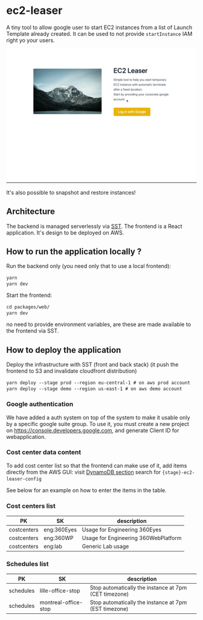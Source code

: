 # ec2-leaser

A tiny tool to allow google user to start EC2 instances from a list of Launch Template already created. It can be used to not provide `startInstance` IAM right yo your users.

![EC2 Leaser](ec2-leaser.gif)

It's also possible to snapshot and restore instances!

## Architecture

The backend is managed serverlessly via [SST](https://sst.dev/).
The frontend is a React application. It's design to be deployed on AWS.

## How to run the application locally ?

Run the backend only (you need only that to use a local frontend):

```
yarn
yarn dev
```

Start the frontend:

```
cd packages/web/
yarn dev
```

no need to provide environment variables, are these are made available to the frontend via SST.

## How to deploy the application

Deploy the infrastructure with SST (front and back stack)
(it push the frontend to S3 and invalidate cloudfront distribution)

```
yarn deploy --stage prod --region eu-central-1 # on aws prod account
yarn deploy --stage demo --region us-east-1 # on aws demo account

```

### Google authentication

We have added a auth system on top of the system to make it usable only by a specific google suite group. To use it, you must create a new project on https://console.developers.google.com, and generate Client ID for webapplication.

### Cost center data content

To add cost center list so that the frontend can make use of it, add items directly from the AWS GUI:
visit [DynamoDB section](https://console.aws.amazon.com/dynamodbv2/home)
search for `{stage}-ec2-leaser-config`

See below for an example on how to enter the items in the table.

### Cost centers list

| PK          | SK          | description                          |
| ----------- | ----------- | ------------------------------------ |
| costcenters | eng:360Eyes | Usage for Engineering 360Eyes        |
| costcenters | eng:360WP   | Usage for Engineering 360WebPlatform |
| costcenters | eng:lab     | Generic Lab usage                    |

### Schedules list

| PK        | SK                   | description                                           |
| --------- | -------------------- | ----------------------------------------------------- |
| schedules | lille-office-stop    | Stop automatically the instance at 7pm (CET timezone) |
| schedules | montreal-office-stop | Stop automatically the instance at 7pm (EST timezone) |
